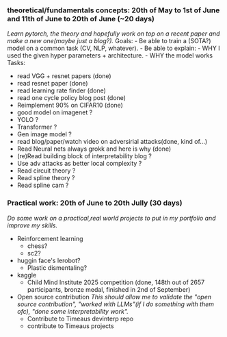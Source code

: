 ### theoretical/fundamentals concepts: 20th of May to 1st of June and 11th of June to 20th of June (~20 days)
*Learn pytorch, the theory and hopefully work on top on a recent paper and make a new one(maybe just a blog?).*
Goals:
    - Be able to train a (SOTA?) model on a common task (CV, NLP, whatever).
    - Be able to explain:
        - WHY I used the given hyper parameters + architecture.
        - WHY the model works 
Tasks:
- read VGG + resnet papers (done)
- read resnet paper (done)
- read learning rate finder (done)
- read one cycle policy blog post (done)
- Reimplement 90% on CIFAR10 (done)
- good model on imagenet ?
- YOLO ?
- Transformer ?
- Gen image model ?
- read blog/paper/watch video on adversirial attacks(done, kind of...)
- Read Neural nets always grokk and here is why (done)
- (re)Read building block of interpretability blog ?
- Use adv attacks as better local complexity ?
- Read circuit theory ?
- Read spline theory ?
- Read spline cam ?

### Practical work: 20th of June to 20th Jully (30 days)
*Do some work on a practical,real world projects to put in my portfolio and improve my skills.*
- Reinforcement learning
    - chess?
    - sc2?
- huggin face's lerobot?
    - Plastic dismentaling?
- kaggle
    - Child Mind Institute 2025 competition (done, 148th out of 2657 participants, bronze medal, finished in 2nd of September)
- Open source contribution
  *This should allow me to validate the "open source contribution", "worked with LLMs"(if I do something with them ofc), "done some interpretability work".*  
    - Contribute to Timeaus devinterp repo
    - contribute to Timeaus projects

<!--        - model: -->
<!--        - preprocessing: -->
<!--        - training: -->
<!--            -  Switch back to one cycle lr scheduler -->
<!--            -  Equalize target distribution through data augmentation -->
<!--            -  Use free adversarial training? -->
<!--            -  Use EMA of model -->
<!--            -  Focal Loss -->
<!--      - meta: -->
<!--            -  use with top public score notebook   -->
<!--            -  read top public score notebook to try and recreate the weight search process. -->
<!--            -  Search for other preprocessing steps. -->
<!-- -->
<!-- -->
<!--### Submission: -->
<!--- merge with best lb score notebook -->
<!--- preds with noise -->
<!---   mixup ratio # -->
<!--  + dropouts in head # -->
<!--  + Focal Loss  -->
<!--  + more cross axis energy ? -->
<!--  + more_folds -->
<!--  + EMA of model -->
<!--  + hp search space: -->
<!--    - dropout and gaussian noise -->
<!--    - mixup alpha and ratio -->
<!--    - focal loss -->
<!--    - ema params -->

<!-- llkh0a solution -->
<!-- - thm groups + more_cross_axis_features -->
<!-- - Use different branches for each tof sensor (we can probably use groups in the alexnets intead of using multiple alex nets) -->
<!-- - add gravity direction -->
<!-- - add cross axis energy see this [notebook](https://www.kaggle.com/code/wasupandceacar/lb-0-841-5fold-single-model-with-split-sensors) -->
<!-- - Move diff computing in model to reduce VRAM usage -->
<!--            -  speed up training by parallelizing folds training -->
<!--            -  meta data/performance EDA -->
<!--            - Turn demogrpahics into auxiliary targets -->
<!-- - phase during the sequence "behavior" column -->
<!-- -  Aggregate patches of the ToF sensors data -->
<!-- -  Unify preprocessing and training/inference notebooks into a single one to avoid waiting for zip, upload, kaggle processing and downlod delays. -->
<!-- - Increase the number of rnn layers to 2. -->
<!-- - Use 100% percentile for sequence len padding -->
<!-- -  Collapse non-BFRBs target into a single one to ease learning -->
<!-- - sequence wise std norm -->
<!-- -  put std normalization step in the model to since we are using CV model ensemble -->
<!-- -  Update hyperparams (again): -->
<!--    -  Use smaller btach sizes, top notebooks use 64 batch size, I use 256 -->
<!--    -  Use a lot more epochs, top notebooks use ~100 epochs where I only use ~25 -->
<!--    -  Increase patience, top notebooks use 40 patience -->
<!-- Use post/pre truncating/padding instead of center truncating/padding -->
<!-- -  use third branch for thm input -->
<!-- - use other paddig methods like "same" or "reflect" padding for convolutions and sequence padding -->

